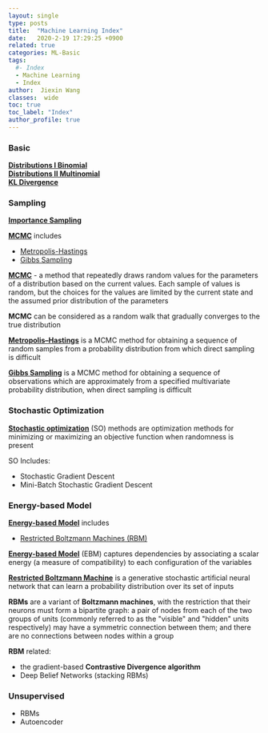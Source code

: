 ```yaml
---
layout: single
type: posts
title:  "Machine Learning Index"
date:   2020-2-19 17:29:25 +0900
related: true
categories: ML-Basic
tags:
  #- Index
  - Machine Learning
  - Index
author:  Jiexin Wang
classes:  wide
toc: true
toc_label: "Index"
author_profile: true
---
```


### Basic  

[**Distributions I Binomial**](/judy_blog/ml-basic/2020/03/05/distributions.html)   
[**Distributions II Multinomial**](/judy_blog/ml-basic/2020/03/10/distributions2.html)    
[**KL Divergence**](https://ha5ha6.github.io/judy_blog/ml-basic/2020/03/02/kl.html)  


### Sampling  

[**Importance Sampling**](https://ha5ha6.github.io/judy_blog/ml-basic/2020/02/21/importancesampling.html)  

[**MCMC**](https://ha5ha6.github.io/judy_blog/ml-basic/2019/12/20/mcmc.html) includes
- [Metropolis-Hastings](https://ha5ha6.github.io/judy_blog/ml-basic/2019/12/20/mcmc.html#metropolis-hastings)
- [Gibbs Sampling](https://ha5ha6.github.io/judy_blog/ml-basic/2020/02/18/gibbssampling.html)

[**MCMC**](https://ha5ha6.github.io/judy_blog/ml-basic/2019/12/20/mcmc.html) - a method that repeatedly draws random values for the parameters of a distribution based on the current values. Each sample of values is random, but the choices for the values are limited by the current state and the assumed prior distribution of the parameters  

**MCMC** can be considered as a random walk that gradually converges to the true distribution

[**Metropolis–Hastings**](https://ha5ha6.github.io/judy_blog/ml-basic/2019/12/20/mcmc.html#metropolis-hastings) is a MCMC method for obtaining a sequence of random samples from a probability distribution from which direct sampling is difficult  

[**Gibbs Sampling**](https://ha5ha6.github.io/judy_blog/ml-basic/2020/02/18/gibbssampling.html) is a MCMC method for obtaining a sequence of observations which are approximately from a specified multivariate probability distribution, when direct sampling is difficult  

### Stochastic Optimization

[**Stochastic optimization**](https://ha5ha6.github.io/judy_blog/ml-basic/2019/12/18/stochasticoptimization.html) (SO) methods are optimization methods for minimizing or maximizing an objective function when randomness is present

SO Includes:
- Stochastic Gradient Descent
- Mini-Batch Stochastic Gradient Descent

### Energy-based Model

[**Energy-based Model**](https://ha5ha6.github.io/judy_blog/ml-basic/2020/02/05/energybasedmodel.html) includes
- [Restricted Boltzmann Machines (RBM)](https://ha5ha6.github.io/judy_blog/ml-basic/2020/02/10/RBM.html)

[**Energy-based Model**](https://ha5ha6.github.io/judy_blog/ml-basic/2020/02/05/energybasedmodel.html) (EBM) captures dependencies by associating a scalar energy (a measure of compatibility) to each configuration of the variables

[**Restricted Boltzmann Machine**](https://ha5ha6.github.io/judy_blog/ml-basic/2020/02/10/RBM.html) is a generative stochastic artificial neural network that can learn a probability distribution over its set of inputs

**RBMs** are a variant of **Boltzmann machines**, with the restriction that their neurons must form a bipartite graph: a pair of nodes from each of the two groups of units (commonly referred to as the "visible" and "hidden" units respectively) may have a symmetric connection between them; and there are no connections between nodes within a group  

**RBM** related:  
- the gradient-based **Contrastive Divergence algorithm**
- Deep Belief Networks (stacking RBMs)


### Unsupervised

- RBMs
- Autoencoder
